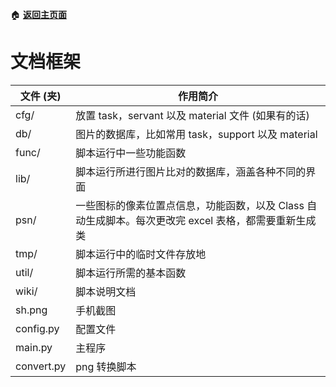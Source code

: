 :house: **[返回主页面](https://github.com/airbirdx/fgo-auto-run)**

# 文档框架

| 文件 (夹)  | 作用简介                                                     |
| --------- | ------------------------------------------------------------ |
| cfg/      | 放置 task，servant 以及 material 文件 (如果有的话)             |
| db/       | 图片的数据库，比如常用 task，support 以及 material            |
| func/     | 脚本运行中一些功能函数                              |
| lib/      | 脚本运行所进行图片比对的数据库，涵盖各种不同的界面           |
| psn/      | 一些图标的像素位置点信息，功能函数，以及 Class 自动生成脚本。每次更改完 excel 表格，都需要重新生成类 |
| tmp/      | 脚本运行中的临时文件存放地                                   |
| util/     | 脚本运行所需的基本函数                                 |
| wiki/ | 脚本说明文档 |
| sh.png    | 手机截图                                                     |
| config.py | 配置文件                                                     |
| main.py   | 主程序                                                     |
| convert.py | png 转换脚本                                        |
